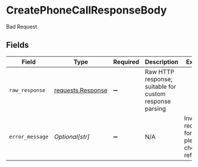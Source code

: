 # CreatePhoneCallResponseBody

Bad Request


## Fields

| Field                                                                                 | Type                                                                                  | Required                                                                              | Description                                                                           | Example                                                                               |
| ------------------------------------------------------------------------------------- | ------------------------------------------------------------------------------------- | ------------------------------------------------------------------------------------- | ------------------------------------------------------------------------------------- | ------------------------------------------------------------------------------------- |
| `raw_response`                                                                        | [requests.Response](https://requests.readthedocs.io/en/latest/api/#requests.Response) | :heavy_minus_sign:                                                                    | Raw HTTP response; suitable for custom response parsing                               |                                                                                       |
| `error_message`                                                                       | *Optional[str]*                                                                       | :heavy_minus_sign:                                                                    | N/A                                                                                   | Invalid request format, please check API reference.                                   |